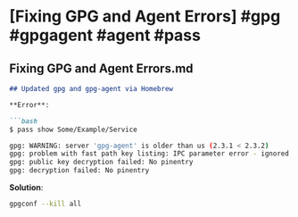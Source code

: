 # [Fixing GPG and Agent Errors] #gpg #gpgagent #agent #pass

## Fixing GPG and Agent Errors.md

```markdown
## Updated gpg and gpg-agent via Homebrew

**Error**:

```bash
$ pass show Some/Example/Service

gpg: WARNING: server 'gpg-agent' is older than us (2.3.1 < 2.3.2)
gpg: problem with fast path key listing: IPC parameter error - ignored
gpg: public key decryption failed: No pinentry
gpg: decryption failed: No pinentry
```

**Solution**:

```bash
gpgconf --kill all
```
```

